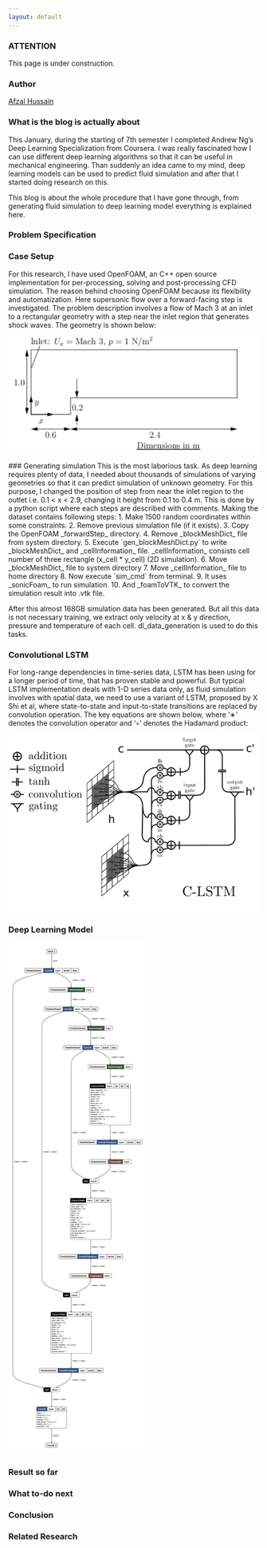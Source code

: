 ```yaml
---
layout: default
---
```


### ATTENTION

This page is under construction.

### Author
[Afzal Hussain](https://illusorytime.github.io/)

### What is the blog is actually about
This January, during the starting of 7th semester I completed Andrew Ng’s Deep Learning Specialization from Coursera. I was really fascinated how I can use different deep learning algorithms so that it can be useful in mechanical engineering. Than suddenly an idea came to my mind, deep learning models can be used to predict fluid simulation and after that I started doing research on this.

This blog is about the whole procedure that I have gone through, from generating fluid simulation to deep learning model everything is explained here.

### Problem Specification

### Case Setup
For this research, I have used OpenFOAM, an C++ open source implementation for per-processing, solving and post-processing CFD simulation. The reason behind choosing OpenFOAM because its flexibility and automatization. Here supersonic flow over a forward-facing step is investigated. The problem description involves a flow of Mach 3 at an inlet to a rectangular geometry with a step near the inlet region that generates shock waves. The geometry is shown below:

<p align="center">
  <img src="assets/geometry.png">
</p>
### Generating simulation 
This is the most laborious task. As deep learning requires plenty of data, I needed about thousands of simulations of varying geometries so that it can predict simulation of unknown geometry. For this purpose, I changed the position of step from near the inlet region to the outlet i.e.  0.1 < x < 2.9, changing it height from 0.1 to 0.4 m. This is done by a python script where each steps are described with comments. Making the dataset contains following steps:
  1. Make 1500 random coordinates within some constraints.
  2. Remove previous simulation file (if it exists).
  3. Copy the OpenFOAM _forwardStep_ directory.
  4. Remove _blockMeshDict_ file from system directory.
  5. Execute `gen_blockMeshDict.py` to write _blockMeshDict_ and _cellInformation_ file.
     _cellInformation_ consists cell number of three rectangle (x_cell * y_cell) (2D simulation). 
  6. Move _blockMeshDict_ file to system directory
  7. Move _cellInformation_ file to home directory
  8. Now execute `sim_cmd` from terminal. 
  9. It uses _sonicFoam_ to run simulation.
10. And _foamToVTK_ to convert the simulation result into .vtk file.

After this almost 168GB simulation data has been generated. But all this data is not necessary training, we extract only velocity at x & y direction, pressure and temperature of each cell. dl_data_generation is used to do this tasks.

### Convolutional LSTM
For long-range dependencies in time-series data, LSTM has been using for a longer period of time, that has proven stable and powerful. But typical LSTM implementation deals with 1-D series data only, as fluid simulation involves with spatial data, we need to use a variant of LSTM, proposed by X Shi et al, where state-to-state and input-to-state transitions are replaced by convolution operation. The key equations are shown below, where ‘∗’ denotes the convolution operator and ‘◦’ denotes the Hadamard product:

![](assets/C-LSTM.png)

### Deep Learning Model 

![](assets/my_model.png?style=centerme)

### Result so far



### What to-do next

### Conclusion

### Related Research